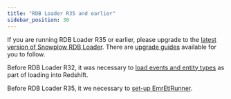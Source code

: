 ```yaml
---
title: "RDB Loader R35 and earlier"
sidebar_position: 30
---
```


If you are running RDB Loader R35 or earlier, please upgrade to the [latest version of Snowplow RDB Loader](/docs/api-reference/loaders-storage-targets/snowplow-rdb-loader/index.md). There are [upgrade guides](/docs/api-reference/loaders-storage-targets/snowplow-rdb-loader/upgrade-guides/index.md) available for you to follow. 

Before RDB Loader R32, it was necessary to [load events and entity types](/docs/api-reference/loaders-storage-targets/snowplow-rdb-loader/previous-versions/rdb-loader-r35-earlier/load-event-and-entity-types-that-you-have-defined/index.md) as part of loading into Redshift. 

Before RDB Loader R35, it we necessary to [set-up EmrEtlRunner](/docs/api-reference/legacy/emr-etl-runner/index.md). 